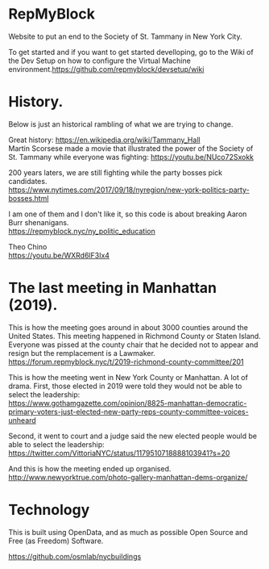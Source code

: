 # RepMyBlock
Website to put an end to the Society of St. Tammany in New York City.

To get started and if you want to get started develloping, go to the Wiki of the Dev Setup on how to configure the Virtual Machine environment.https://github.com/repmyblock/devsetup/wiki


# History.
Below is just an historical rambling of what we are trying to change.

Great history: https://en.wikipedia.org/wiki/Tammany_Hall<BR>
Martin Scorsese made a movie that illustrated the power of the Society of St. Tammany while everyone was fighting: https://youtu.be/NUco72Sxokk

200 years laters, we are still fighting while the party bosses pick candidates.<BR> 
https://www.nytimes.com/2017/09/18/nyregion/new-york-politics-party-bosses.html

I am one of them and I don't like it, so this code is about breaking Aaron Burr shenanigans.<BR>
https://repmyblock.nyc/ny_politic_education
  


Theo Chino<BR>
https://youtu.be/WXRd6lF3Ix4<BR>
  
# The last meeting in Manhattan (2019).
This is how the meeting goes around in about 3000 counties around the United States. This meeting happened in Richmond County or Staten Island. Everyone was pissed at the county chair that he decided not to appear and resign but the remplacement is a Lawmaker.<BR>
https://forum.repmyblock.nyc/t/2019-richmond-county-committee/201

This is how the meeting went in New York County or Manhattan. A lot of drama.
First, those elected in 2019 were told they would not be able to select the leadership:<BR>
https://www.gothamgazette.com/opinion/8825-manhattan-democratic-primary-voters-just-elected-new-party-reps-county-committee-voices-unheard

Second, it went to court and a judge said the new elected people would be able to select the leadership:<BR>
https://twitter.com/VittoriaNYC/status/1179510718888103941?s=20
  
And this is how the meeting ended up organised.<BR>
http://www.newyorktrue.com/photo-gallery-manhattan-dems-organize/


# Technology

This is built using OpenData, and as much as possible Open Source and Free (as Freedom) Software.

https://github.com/osmlab/nycbuildings

